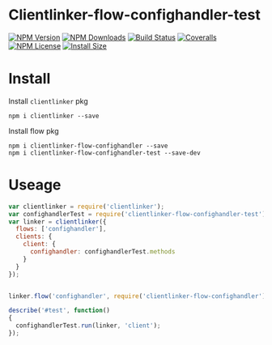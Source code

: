 Clientlinker-flow-confighandler-test
====================================

[![NPM Version][npm-image]][npm-url]
[![NPM Downloads][downloads-image]][npm-url]
[![Build Status][travis-image]][travis-url]
[![Coveralls][coveralls-image]][coveralls-url]
[![NPM License][license-image]][npm-url]
[![Install Size][install-size-image]][install-size-url]


# Install

Install `clientlinker` pkg

```shell
npm i clientlinker --save
```

Install flow pkg

```shell
npm i clientlinker-flow-confighandler --save
npm i clientlinker-flow-confighandler-test --save-dev
```




# Useage

```javascript
var clientlinker = require('clientlinker');
var confighandlerTest = require('clientlinker-flow-confighandler-test');
var linker = clientlinker({
  flows: ['confighandler'],
  clients: {
    client: {
      confighandler: confighandlerTest.methods
    }
  }
});


linker.flow('confighandler', require('clientlinker-flow-confighandler'));

describe('#test', function()
{
  confighandlerTest.run(linker, 'client');
});
```


[npm-image]: https://img.shields.io/npm/v/clientlinker-flow-confighandler-test.svg
[downloads-image]: https://img.shields.io/npm/dm/clientlinker-flow-confighandler-test.svg
[npm-url]: https://www.npmjs.org/package/clientlinker-flow-confighandler-test
[travis-image]: https://img.shields.io/travis/com/Bacra/node-clientlinker/master.svg?label=linux
[travis-url]: https://travis-ci.com/Bacra/node-clientlinker
[coveralls-image]: https://img.shields.io/coveralls/Bacra/node-clientlinker.svg
[coveralls-url]: https://coveralls.io/github/Bacra/node-clientlinker
[license-image]: https://img.shields.io/npm/l/clientlinker-flow-confighandler-test.svg
[install-size-url]: https://packagephobia.now.sh/result?p=clientlinker-flow-confighandler-test
[install-size-image]: https://packagephobia.now.sh/badge?p=clientlinker-flow-confighandler-test
